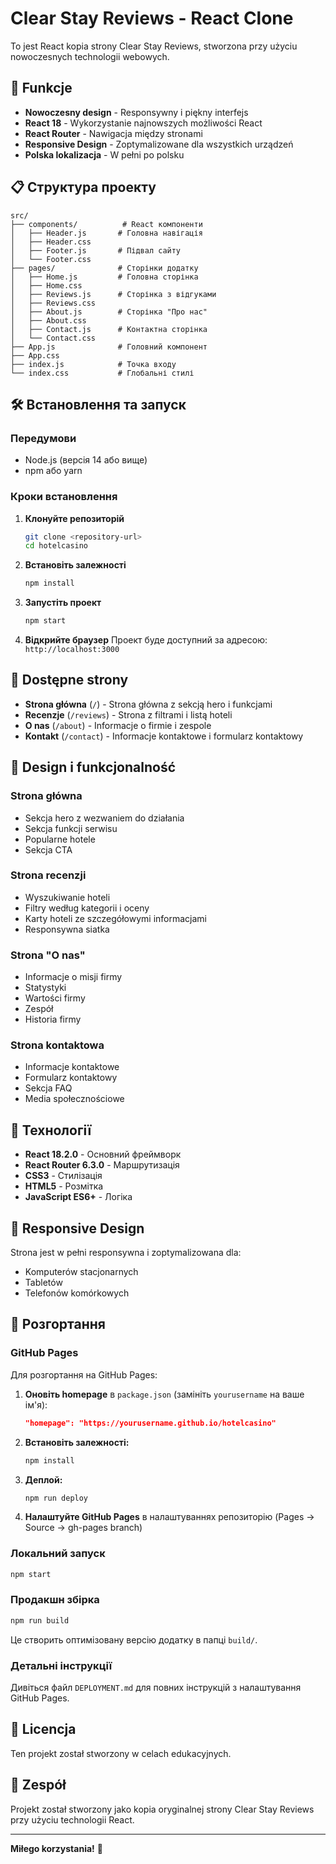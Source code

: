 # Clear Stay Reviews - React Clone

To jest React kopia strony Clear Stay Reviews, stworzona przy użyciu nowoczesnych technologii webowych.

## 🚀 Funkcje

- **Nowoczesny design** - Responsywny i piękny interfejs
- **React 18** - Wykorzystanie najnowszych możliwości React
- **React Router** - Nawigacja między stronami
- **Responsive Design** - Zoptymalizowane dla wszystkich urządzeń
- **Polska lokalizacja** - W pełni po polsku

## 📋 Структура проекту

```
src/
├── components/          # React компоненти
│   ├── Header.js       # Головна навігація
│   ├── Header.css
│   ├── Footer.js       # Підвал сайту
│   └── Footer.css
├── pages/              # Сторінки додатку
│   ├── Home.js         # Головна сторінка
│   ├── Home.css
│   ├── Reviews.js      # Сторінка з відгуками
│   ├── Reviews.css
│   ├── About.js        # Сторінка "Про нас"
│   ├── About.css
│   ├── Contact.js      # Контактна сторінка
│   └── Contact.css
├── App.js              # Головний компонент
├── App.css
├── index.js            # Точка входу
└── index.css           # Глобальні стилі
```

## 🛠️ Встановлення та запуск

### Передумови

- Node.js (версія 14 або вище)
- npm або yarn

### Кроки встановлення

1. **Клонуйте репозиторій**
   ```bash
   git clone <repository-url>
   cd hotelcasino
   ```

2. **Встановіть залежності**
   ```bash
   npm install
   ```

3. **Запустіть проект**
   ```bash
   npm start
   ```

4. **Відкрийте браузер**
   Проект буде доступний за адресою: `http://localhost:3000`

## 📱 Dostępne strony

- **Strona główna** (`/`) - Strona główna z sekcją hero i funkcjami
- **Recenzje** (`/reviews`) - Strona z filtrami i listą hoteli
- **O nas** (`/about`) - Informacje o firmie i zespole
- **Kontakt** (`/contact`) - Informacje kontaktowe i formularz kontaktowy

## 🎨 Design i funkcjonalność

### Strona główna
- Sekcja hero z wezwaniem do działania
- Sekcja funkcji serwisu
- Popularne hotele
- Sekcja CTA

### Strona recenzji
- Wyszukiwanie hoteli
- Filtry według kategorii i oceny
- Karty hoteli ze szczegółowymi informacjami
- Responsywna siatka

### Strona "O nas"
- Informacje o misji firmy
- Statystyki
- Wartości firmy
- Zespół
- Historia firmy

### Strona kontaktowa
- Informacje kontaktowe
- Formularz kontaktowy
- Sekcja FAQ
- Media społecznościowe

## 🔧 Технології

- **React 18.2.0** - Основний фреймворк
- **React Router 6.3.0** - Маршрутизація
- **CSS3** - Стилізація
- **HTML5** - Розмітка
- **JavaScript ES6+** - Логіка

## 📱 Responsive Design

Strona jest w pełni responsywna i zoptymalizowana dla:
- Komputerów stacjonarnych
- Tabletów
- Telefonów komórkowych

## 🚀 Розгортання

### GitHub Pages

Для розгортання на GitHub Pages:

1. **Оновіть homepage** в `package.json` (замініть `yourusername` на ваше ім'я):
   ```json
   "homepage": "https://yourusername.github.io/hotelcasino"
   ```

2. **Встановіть залежності:**
   ```bash
   npm install
   ```

3. **Деплой:**
   ```bash
   npm run deploy
   ```

4. **Налаштуйте GitHub Pages** в налаштуваннях репозиторію (Pages → Source → gh-pages branch)

### Локальний запуск

```bash
npm start
```

### Продакшн збірка

```bash
npm run build
```

Це створить оптимізовану версію додатку в папці `build/`.

### Детальні інструкції

Дивіться файл `DEPLOYMENT.md` для повних інструкцій з налаштування GitHub Pages.

## 📄 Licencja

Ten projekt został stworzony w celach edukacyjnych.

## 👥 Zespół

Projekt został stworzony jako kopia oryginalnej strony Clear Stay Reviews przy użyciu technologii React.

---

**Miłego korzystania!** 🎉 